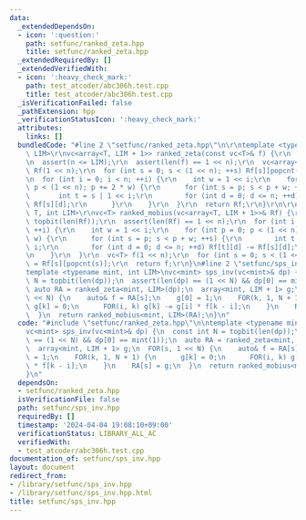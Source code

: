 ```yaml
---
data:
  _extendedDependsOn:
  - icon: ':question:'
    path: setfunc/ranked_zeta.hpp
    title: setfunc/ranked_zeta.hpp
  _extendedRequiredBy: []
  _extendedVerifiedWith:
  - icon: ':heavy_check_mark:'
    path: test_atcoder/abc306h.test.cpp
    title: test_atcoder/abc306h.test.cpp
  _isVerificationFailed: false
  _pathExtension: hpp
  _verificationStatusIcon: ':heavy_check_mark:'
  attributes:
    links: []
  bundledCode: "#line 2 \"setfunc/ranked_zeta.hpp\"\n\r\ntemplate <typename T, int\
    \ LIM>\r\nvc<array<T, LIM + 1>> ranked_zeta(const vc<T>& f) {\r\n  int n = topbit(len(f));\r\
    \n  assert(n <= LIM);\r\n  assert(len(f) == 1 << n);\r\n  vc<array<T, LIM + 1>>\
    \ Rf(1 << n);\r\n  for (int s = 0; s < (1 << n); ++s) Rf[s][popcnt(s)] = f[s];\r\
    \n  for (int i = 0; i < n; ++i) {\r\n    int w = 1 << i;\r\n    for (int p = 0;\
    \ p < (1 << n); p += 2 * w) {\r\n      for (int s = p; s < p + w; ++s) {\r\n \
    \       int t = s | 1 << i;\r\n        for (int d = 0; d <= n; ++d) Rf[t][d] +=\
    \ Rf[s][d];\r\n      }\r\n    }\r\n  }\r\n  return Rf;\r\n}\r\n\r\ntemplate <typename\
    \ T, int LIM>\r\nvc<T> ranked_mobius(vc<array<T, LIM + 1>>& Rf) {\r\n  int n =\
    \ topbit(len(Rf));\r\n  assert(len(Rf) == 1 << n);\r\n  for (int i = 0; i < n;\
    \ ++i) {\r\n    int w = 1 << i;\r\n    for (int p = 0; p < (1 << n); p += 2 *\
    \ w) {\r\n      for (int s = p; s < p + w; ++s) {\r\n        int t = s | 1 <<\
    \ i;\r\n        for (int d = 0; d <= n; ++d) Rf[t][d] -= Rf[s][d];\r\n      }\r\
    \n    }\r\n  }\r\n  vc<T> f(1 << n);\r\n  for (int s = 0; s < (1 << n); ++s) f[s]\
    \ = Rf[s][popcnt(s)];\r\n  return f;\r\n}\n#line 2 \"setfunc/sps_inv.hpp\"\n\n\
    template <typename mint, int LIM>\nvc<mint> sps_inv(vc<mint>& dp) {\n  const int\
    \ N = topbit(len(dp));\n  assert(len(dp) == (1 << N) && dp[0] == mint(1));\n \
    \ auto RA = ranked_zeta<mint, LIM>(dp);\n  array<mint, LIM + 1> g;\n  FOR(s, 1\
    \ << N) {\n    auto& f = RA[s];\n    g[0] = 1;\n    FOR(k, 1, N + 1) {\n     \
    \ g[k] = 0;\n      FOR(i, k) g[k] -= g[i] * f[k - i];\n    }\n    RA[s] = g;\n\
    \  }\n  return ranked_mobius<mint, LIM>(RA);\n}\n"
  code: "#include \"setfunc/ranked_zeta.hpp\"\n\ntemplate <typename mint, int LIM>\n\
    vc<mint> sps_inv(vc<mint>& dp) {\n  const int N = topbit(len(dp));\n  assert(len(dp)\
    \ == (1 << N) && dp[0] == mint(1));\n  auto RA = ranked_zeta<mint, LIM>(dp);\n\
    \  array<mint, LIM + 1> g;\n  FOR(s, 1 << N) {\n    auto& f = RA[s];\n    g[0]\
    \ = 1;\n    FOR(k, 1, N + 1) {\n      g[k] = 0;\n      FOR(i, k) g[k] -= g[i]\
    \ * f[k - i];\n    }\n    RA[s] = g;\n  }\n  return ranked_mobius<mint, LIM>(RA);\n\
    }\n"
  dependsOn:
  - setfunc/ranked_zeta.hpp
  isVerificationFile: false
  path: setfunc/sps_inv.hpp
  requiredBy: []
  timestamp: '2024-04-04 19:08:10+09:00'
  verificationStatus: LIBRARY_ALL_AC
  verifiedWith:
  - test_atcoder/abc306h.test.cpp
documentation_of: setfunc/sps_inv.hpp
layout: document
redirect_from:
- /library/setfunc/sps_inv.hpp
- /library/setfunc/sps_inv.hpp.html
title: setfunc/sps_inv.hpp
---
```

